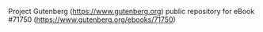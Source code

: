 Project Gutenberg (https://www.gutenberg.org) public repository
for eBook #71750 (https://www.gutenberg.org/ebooks/71750)
